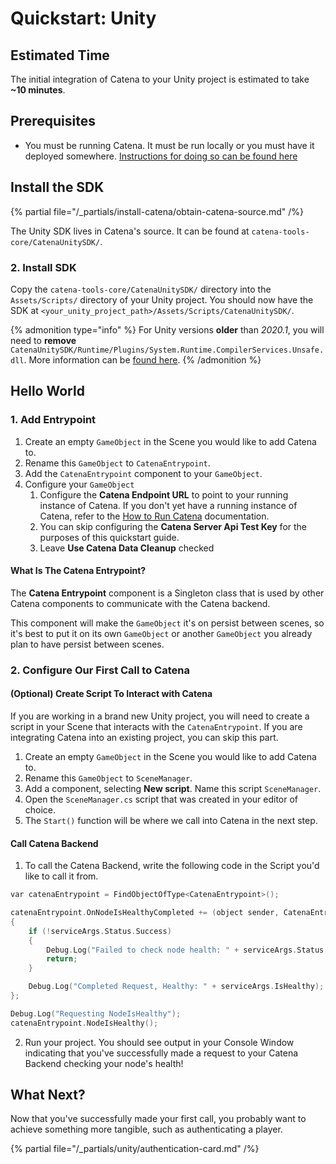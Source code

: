# Quickstart: Unity

## Estimated Time
The initial integration of Catena to your Unity project is estimated to take **~10 minutes**.

## Prerequisites
* You must be running Catena. It must be run locally or you must have it deployed somewhere. [Instructions for doing so can be found here](../../installation/index.md)

## Install the SDK
{% partial file="/_partials/install-catena/obtain-catena-source.md" /%}

The Unity SDK lives in Catena's source. It can be found at `catena-tools-core/CatenaUnitySDK/`.

### 2. Install SDK
Copy the `catena-tools-core/CatenaUnitySDK/` directory into the `Assets/Scripts/` directory of your Unity project. You should now have the SDK at `<your_unity_project_path>/Assets/Scripts/CatenaUnitySDK/`.

{% admonition type="info" %}
    For Unity versions **older** than *2020.1*, you will need to **remove** `CatenaUnitySDK/Runtime/Plugins/System.Runtime.CompilerServices.Unsafe.dll`. More information can be [found here](https://github.com/protocolbuffers/protobuf/issues/9618#issuecomment-1185348928).
{% /admonition %}

## Hello World

### 1. Add Entrypoint
1. Create an empty `GameObject` in the Scene you would like to add Catena to.
2. Rename this `GameObject` to `CatenaEntrypoint`.
3. Add the `CatenaEntrypoint` component to your `GameObject`.
4. Configure your `GameObject`
    1. Configure the **Catena Endpoint URL** to point to your running instance of Catena. If you don't yet have a running instance of Catena, refer to the [How to Run Catena](../../installation/index.md) documentation.
    2. You can skip configuring the **Catena Server Api Test Key** for the purposes of this quickstart guide.
    3. Leave **Use Catena Data Cleanup** checked

#### What Is The Catena Entrypoint?
The **Catena Entrypoint** component is a Singleton class that is used by other Catena components to communicate with the Catena backend.

This component will make the `GameObject` it's on persist between scenes, so it's best to put it on its own `GameObject` or another `GameObject` you already plan to have persist between scenes.

### 2. Configure Our First Call to Catena

#### (Optional) Create Script To Interact with Catena
If you are working in a brand new Unity project, you will need to create a script in your Scene that interacts with the `CatenaEntrypoint`. If you are integrating Catena into an existing project, you can skip this part.

1. Create an empty `GameObject` in the Scene you would like to add Catena to.
2. Rename this `GameObject` to `SceneManager`.
3. Add a component, selecting **New script**. Name this script `SceneManager`.
4. Open the `SceneManager.cs` script that was created in your editor of choice.
5. The `Start()` function will be where we call into Catena in the next step.

#### Call Catena Backend

1. To call the Catena Backend, write the following code in the Script you'd like to call it from.

<!-- TODO (@HF): csharp does not appear to be supported. determine how to enable it for better syntax highlighting -->
```c
var catenaEntrypoint = FindObjectOfType<CatenaEntrypoint>();

catenaEntrypoint.OnNodeIsHealthyCompleted += (object sender, CatenaEntrypoint.NodeInspectionServiceArgs serviceArgs) =>
{
    if (!serviceArgs.Status.Success)
    {
        Debug.Log("Failed to check node health: " + serviceArgs.Status.Message);
        return;
    }

    Debug.Log("Completed Request, Healthy: " + serviceArgs.IsHealthy);
};

Debug.Log("Requesting NodeIsHealthy");
catenaEntrypoint.NodeIsHealthy();
```

2. Run your project. You should see output in your Console Window indicating that you've successfully made a request to your Catena Backend checking your node's health!

## What Next?
Now that you've successfully made your first call, you probably want to achieve something more tangible, such as authenticating a player.

{% partial file="/_partials/unity/authentication-card.md" /%}